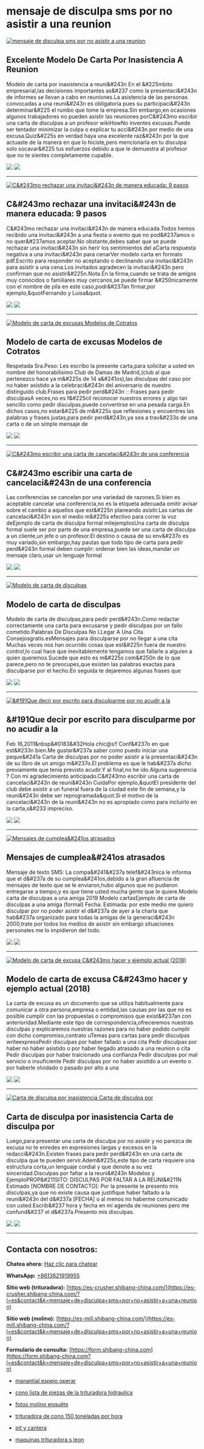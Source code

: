 # mensaje de disculpa sms por no asistir a una reunion

<a href="https://swt.shibang-china.com/?l=es&img&k=mensaje+de+disculpa+sms+por+no+asistir+a+una+reunion" target="_blank">![mensaje de disculpa sms por no asistir a una reunion](http://static.shibang-china.com/all-800x300/321.jpg)</a>

## Excelente Modelo De Carta Por Inasistencia A Reunion
Modelo de carta por inasistencia a reuni&#243n En el &#225mbito empresarial,las decisiones importantes as&#237 como la presentaci&#243n de informes se llevan a cabo en reuniones.La asistencia de las personas convocadas a una reuni&#243n es obligatoria pues su participaci&#243n determinar&#225 el rumbo que tome la empresa.Sin embargo,en ocasiones algunos trabajadores no pueden asistir las reuniones porC&#243mo escribir una carta de disculpas a un profesor wikiHowNo inventes excusas.Puede ser tentador minimizar la culpa o explicar tu acci&#243n por medio de una excusa.Quiz&#225s en verdad haya una excelente raz&#243n por la que actuaste de la manera en que lo hiciste,pero mencionarla en tu disculpa solo socavar&#225 tus esfuerzos debido a que le demuestra al profesor que no te sientes completamente cupable.


<a href="https://whatsapp.shibangsoft.com/WhatsApp.php" target="_blank" title="WhatsApp">![](http://static.shibang-china.com/icon/whatsapp.png)</a> <a href="https://swt.shibang-china.com/?l=es&icon&k=mensaje+de+disculpa+sms+por+no+asistir+a+una+reunion" target="_blank">![](http://static.shibang-china.com/icon/chat-es.png)</a>

---

<a href="https://swt.shibang-china.com/?l=es&img&k=mensaje+de+disculpa+sms+por+no+asistir+a+una+reunion" target="_blank">![C&#243mo rechazar una invitaci&#243n de manera educada: 9 pasos](http://static.shibang-china.com/all-800x300/1130.jpg)</a>

## C&#243mo rechazar una invitaci&#243n de manera educada: 9 pasos
C&#243mo rechazar una invitaci&#243n de manera educada.Todos hemos recibido una invitaci&#243n a una fiesta o evento que no pod&#237amos o no quer&#237amos aceptar.No obstante,debes saber que se puede rechazar una invitaci&#243n sin herir los sentimientos del aCarta respuesta negativa a una invitaci&#243n para cenarVer modelo carta en formato pdf.Escrito para responder no aceptando o declinando una invitaci&#243n para asistir a una cena.Los invitados agradecen la invitaci&#243n pero confirman que no asistir&#225n.Nota.En la firma,cuando se trata de amigos muy conocidos o familiares muy cercanos,se puede firmar &#250nicamente con el nombre de pila en este caso,podr&#237an firmar,por ejemplo,&quotFernando y Luisa&quot.


<a href="https://whatsapp.shibangsoft.com/WhatsApp.php" target="_blank" title="WhatsApp">![](http://static.shibang-china.com/icon/whatsapp.png)</a> <a href="https://swt.shibang-china.com/?l=es&icon&k=mensaje+de+disculpa+sms+por+no+asistir+a+una+reunion" target="_blank">![](http://static.shibang-china.com/icon/chat-es.png)</a>

---

<a href="https://swt.shibang-china.com/?l=es&img&k=mensaje+de+disculpa+sms+por+no+asistir+a+una+reunion" target="_blank">![Modelo de carta de excusas Modelos de Cotratos](http://static.shibang-china.com/all-800x300/717.jpg)</a>

## Modelo de carta de excusas Modelos de Cotratos
Respetada Sra.Peso: Les escribo la presente carta,para solicitar a usted en nombre del honorabilisimo Club de Damas de Madrid,(club al que pertenezco hace ya m&#225s de 14 a&#241os),las disculpas del caso por no haber asistido a la celebraci&#243n del aniversario de nuestro distinguido club.Frases para pedir perd&#243n :: Frases para pedir disculpasA veces,no es f&#225cil reconocer nuestros errores y algo tan sencillo como pedir disculpas,puede convertirse en una pesada carga.En dichos casos,no estar&#225 de m&#225s que reflexiones y encuentres las palabras y frases justas,para pedir perd&#243n,ya sea a trav&#233s de una carta o de un simple mensaje de


<a href="https://whatsapp.shibangsoft.com/WhatsApp.php" target="_blank" title="WhatsApp">![](http://static.shibang-china.com/icon/whatsapp.png)</a> <a href="https://swt.shibang-china.com/?l=es&icon&k=mensaje+de+disculpa+sms+por+no+asistir+a+una+reunion" target="_blank">![](http://static.shibang-china.com/icon/chat-es.png)</a>

---

<a href="https://swt.shibang-china.com/?l=es&img&k=mensaje+de+disculpa+sms+por+no+asistir+a+una+reunion" target="_blank">![C&#243mo escribir una carta de cancelaci&#243n de una conferencia](http://static.shibang-china.com/all-800x300/515.jpg)</a>

## C&#243mo escribir una carta de cancelaci&#243n de una conferencia
Las conferencias se cancelan por una variedad de razones.Si bien es aceptable cancelar una conferencia,no es la etiqueta adecuada omitir avisar sobre el cambio a aquellos que est&#225n planeando asistir.Las cartas de cancelaci&#243n son el medio m&#225s efectivo para correr la voz deEjemplo de carta de disculpa formal milejemplosUna carta de disculpa formal suele ser por parte de una empresa,puede ser una carta de disculpa a un cliente,un jefe o un profesor.El destino o causa de su env&#237o es muy variado,sin embargo,hay pautas que todo tipo de carta para pedir perd&#243n formal deben cumplir: ordenar bien las ideas,mandar un mensaje claro,usar un lenguaje formal


<a href="https://whatsapp.shibangsoft.com/WhatsApp.php" target="_blank" title="WhatsApp">![](http://static.shibang-china.com/icon/whatsapp.png)</a> <a href="https://swt.shibang-china.com/?l=es&icon&k=mensaje+de+disculpa+sms+por+no+asistir+a+una+reunion" target="_blank">![](http://static.shibang-china.com/icon/chat-es.png)</a>

---

<a href="https://swt.shibang-china.com/?l=es&img&k=mensaje+de+disculpa+sms+por+no+asistir+a+una+reunion" target="_blank">![Modelo de carta de disculpas](http://static.shibang-china.com/all-800x300/555.jpg)</a>

## Modelo de carta de disculpas
Modelo de carta de disculpas,para pedir perd&#243n.Como redactar correctamente una carta para excusarse y pedir disculpas por un fallo cometido.Palabras De Disculpas No LLegar A Una Cita Consejosgratis.esMensajes para disculparse por no llegar a una cita Muchas veces nos han ocurrido cosas que est&#225n fuera de nuestro control,lo cual hace que inevitablemente tengamos que fallarle a alguien a quien queremos.Sucede que esto es m&#225s com&#250n de lo que parece,pero no te preocupes,que existen las palabras exactas para disculparse por el hecho.En seguida te dejaremos algunas frases que


<a href="https://whatsapp.shibangsoft.com/WhatsApp.php" target="_blank" title="WhatsApp">![](http://static.shibang-china.com/icon/whatsapp.png)</a> <a href="https://swt.shibang-china.com/?l=es&icon&k=mensaje+de+disculpa+sms+por+no+asistir+a+una+reunion" target="_blank">![](http://static.shibang-china.com/icon/chat-es.png)</a>

---

<a href="https://swt.shibang-china.com/?l=es&img&k=mensaje+de+disculpa+sms+por+no+asistir+a+una+reunion" target="_blank">![&#191Que decir por escrito para disculparme por no acudir a la](http://static.shibang-china.com/all-800x300/36.jpg)</a>

## &#191Que decir por escrito para disculparme por no acudir a la
Feb 16,2011&nbsp&#0183&#32Hola chic@s!! Conf&#237o en que est&#233n bien.Me gustar&#237a saber como puedo iniciar una peque&#241a Carta de disculpas por no poder asistir a la presentaci&#243n de su libro de un amigo m&#237o.El problema es que le hab&#237a dicho previamente que tenia previsto acudir.Y al final,no he ido.Alguna sugerencia ? Con mi agradecimiento anticipado.C&#243mo escribir una carta de cancelaci&#243n de reuni&#243n CuidaPor ejemplo,&quotEl presidente del club debe asistir a un funeral fuera de la ciudad este fin de semana,y la reuni&#243n debe ser reprogramada&quot.Si el motivo de la cancelaci&#243n de la reuni&#243n no es apropiado como para incluirlo en la carta,s&#233 impreciso.


<a href="https://whatsapp.shibangsoft.com/WhatsApp.php" target="_blank" title="WhatsApp">![](http://static.shibang-china.com/icon/whatsapp.png)</a> <a href="https://swt.shibang-china.com/?l=es&icon&k=mensaje+de+disculpa+sms+por+no+asistir+a+una+reunion" target="_blank">![](http://static.shibang-china.com/icon/chat-es.png)</a>

---

<a href="https://swt.shibang-china.com/?l=es&img&k=mensaje+de+disculpa+sms+por+no+asistir+a+una+reunion" target="_blank">![Mensajes de cumplea&#241os atrasados](http://static.shibang-china.com/all-800x300/1436.jpg)</a>

## Mensajes de cumplea&#241os atrasados
Mensaje de texto SMS: La compa&#241&#237a telef&#243nica le informa que el d&#237a de su cumplea&#241os,debido a la gran afluencia de mensajes de texto que se le enviaron,hubo algunos que no pudieron entregarse a tiempo,y es que tiene usted mucha gente que le quiere.Modelo carta de disculpas a una amiga 2019 Modelo cartasEjemplo de carta de disculpas a una amiga (formal) Fecha: Estimada:  por este medio me quiero disculpar por no poder asistir el d&#237a de ayer a la charla que hab&#237a organizado para todas la amigas de la generaci&#243n 2000,trate por todos los medios de asistir sin embargo situaciones personales me lo impidieron del todo.


<a href="https://whatsapp.shibangsoft.com/WhatsApp.php" target="_blank" title="WhatsApp">![](http://static.shibang-china.com/icon/whatsapp.png)</a> <a href="https://swt.shibang-china.com/?l=es&icon&k=mensaje+de+disculpa+sms+por+no+asistir+a+una+reunion" target="_blank">![](http://static.shibang-china.com/icon/chat-es.png)</a>

---

<a href="https://swt.shibang-china.com/?l=es&img&k=mensaje+de+disculpa+sms+por+no+asistir+a+una+reunion" target="_blank">![Modelo de carta de excusa C&#243mo hacer y ejemplo actual (2018)](http://static.shibang-china.com/all-800x300/1401.jpg)</a>

## Modelo de carta de excusa C&#243mo hacer y ejemplo actual (2018)
La carta de excusa es un documento que se utiliza habitualmente para comunicar a otra persona,empresa o entidad,las causas por las que no es posible cumplir con las propuestas o compromisos que exist&#237an con anterioridad.Mediante este tipo de correspondencia,ofreceremos nuestras disculpas y explicaremos nuestras razones para no haber podido cumplir con dicho compromiso,contrato uTemas para cartas para pedir disculpas writeexpressPedir disculpas por haber fallado a una cita Pedir disculpas por haber no haber asistido o por haber llegado atrasado a una reunion o cita Pedir disculpas por haber traicionado una confianza Pedir disculpas por mal servicio o insuficiente Pedir disculpas por no haber asistido a un evento o por haberle olvidado o pasado por alto a una


<a href="https://whatsapp.shibangsoft.com/WhatsApp.php" target="_blank" title="WhatsApp">![](http://static.shibang-china.com/icon/whatsapp.png)</a> <a href="https://swt.shibang-china.com/?l=es&icon&k=mensaje+de+disculpa+sms+por+no+asistir+a+una+reunion" target="_blank">![](http://static.shibang-china.com/icon/chat-es.png)</a>

---

<a href="https://swt.shibang-china.com/?l=es&img&k=mensaje+de+disculpa+sms+por+no+asistir+a+una+reunion" target="_blank">![Carta de disculpa por inasistencia Carta de disculpa por](http://static.shibang-china.com/all-800x300/1189.jpg)</a>

## Carta de disculpa por inasistencia Carta de disculpa por
Luego,para presentar una carta de disculpa por no asistir y no parezca de excusa no te enredes en expresiones largas y excesos en la redacci&#243n.Existen frases para pedir perd&#243n en una carta de disculpa que te pueden servir.Adem&#225s,este tipo de carta requiere una estructura corta,un lenguaje cordial y que denote a su vez sinceridad.Disculpas por faltar a la reuni&#243n Modelos y EjemploPROP&#211SITO: DISCULPAS POR FALTAR A LA REUNI&#211N Estimado [NOMBRE DE CONTACTO]: Por la presente le presento mis disculpas,ya que no existe causa que justifique haber faltado a la reuni&#243n del d&#237a [FECHA] o al menos no haberme comunicado con usted.Escrib&#237 hora y fecha en mi agenda de reuniones pero me confund&#237 el d&#237a.Presento mis disculpas.


<a href="https://whatsapp.shibangsoft.com/WhatsApp.php" target="_blank" title="WhatsApp">![](http://static.shibang-china.com/icon/whatsapp.png)</a> <a href="https://swt.shibang-china.com/?l=es&icon&k=mensaje+de+disculpa+sms+por+no+asistir+a+una+reunion" target="_blank">![](http://static.shibang-china.com/icon/chat-es.png)</a>

---
## Contacta con nosotros:

**Chatea ahora:** [Haz clic para chatear](https://swt.shibang-china.com?l=es&contact&k=mensaje+de+disculpa+sms+por+no+asistir+a+una+reunion)

**WhatsApp:**  [+8613621919955](https://whatsapp.shibangsoft.com/WhatsApp.php)

**Sitio web (trituradora):** [https://es-crusher.shibang-china.com/](https://es-crusher.shibang-china.com/?l=es&contact&k=mensaje+de+disculpa+sms+por+no+asistir+a+una+reunion)

**Sitio web (molino):** [https://es-mill.shibang-china.com/](https://es-mill.shibang-china.com/?l=es&contact&k=mensaje+de+disculpa+sms+por+no+asistir+a+una+reunion)

**Formulario de consulta:** [https://form.shibang-china.com](https://form.shibang-china.com?l=es&contact&k=mensaje+de+disculpa+sms+por+no+asistir+a+una+reunion)

* [manantial espejo operar](../73/manantial%20espejo%20operar.md)

* [cono lista de piezas de la trituradora hidraulica](../70/cono%20lista%20de%20piezas%20de%20la%20trituradora%20hidraulica.md)

* [fotos molino enquête](../76/fotos%20molino%20enqu%C3%AAte.md)

* [trituradora de cono 150 toneladas por hora](../79/trituradora%20de%20cono%20150%20toneladas%20por%20hora.md)

* [pit y cantera](../66/pit%20y%20cantera.md)

* [maquinas trituradora s leon](../66/maquinas%20trituradora%20s%20leon.md)